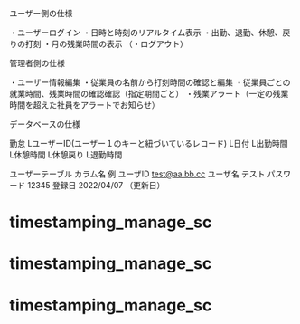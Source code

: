 ユーザー側の仕様

・ユーザーログイン
・日時と時刻のリアルタイム表示 
・出勤、退勤、休憩、戻りの打刻 
・月の残業時間の表示
（・ログアウト）

管理者側の仕様

・ユーザー情報編集
・従業員の名前から打刻時間の確認と編集 
・従業員ごとの就業時間、残業時間の確認確認（指定期間ごと）
・残業アラート（一定の残業時間を超えた社員をアラートでお知らせ）

データベースの仕様

勤怠
LユーザーID(ユーザー１のキーと紐づいているレコード)
L日付
L出勤時間
L休憩時間
L休憩戻り
L退勤時間

ユーザーテーブル 
カラム名 例 
ユーザID test@aa.bb.cc 
ユーザ名 テスト 
パスワード 12345 
登録日 2022/04/07 （更新日）
# timestamping_manage_sc
# timestamping_manage_sc
# timestamping_manage_sc
